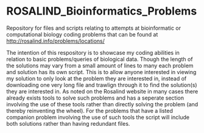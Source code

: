 # ROSALIND_Bioinformatics_Problems
Repository for files and scripts relating to attempts at bioinformatic or computational biology coding problems that can be found at http://rosalind.info/problems/locations/

The intention of this respository is to showcase my coding abilities in relation to basic problems/queries of biological data. Though the length of the solutions may vary from a small amount of lines to many each problem and solution has its own script. This is to allow anyone interested in viewing my solution to only look at the problem they are interested in, instead of downloading one very long file and trawlign through it to find the solution(s) they are interested in. As noted on the Rosalind website in many cases there already exists tools to solve such problems and has a seperate section involving the use of these tools rather than directly solving the problem (and thereby reinventing the wheel). For the problems that have a listed companion problem involving the use of such tools the script will include both solutions rather than having redundant files.
